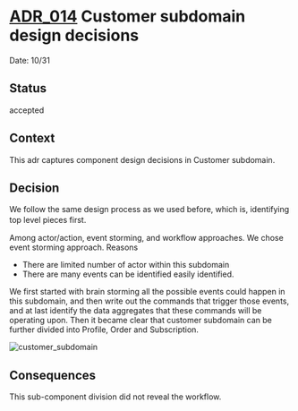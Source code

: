 # [ADR_014](../../../README.md) Customer subdomain design decisions

Date: 10/31

## Status

accepted

## Context

This adr captures component design decisions in Customer subdomain.

## Decision

We follow the same design process as we used before, which is, identifying top level pieces first. 　

Among actor/action, event storming, and workflow approaches. We chose event storming approach. Reasons
+ There are limited number of actor within this subdomain
+ There are many events can be identified easily identified.

We first started with brain storming all the possible events could happen in this subdomain, and then write out the commands that trigger those events, and at last identify the data aggregates that these commands will be operating upon. Then it became clear that customer subdomain can be further divided into Profile, Order and Subscription.

![customer_subdomain](./images/customer_domain.svg)

## Consequences
This sub-component division did not reveal the workflow.

